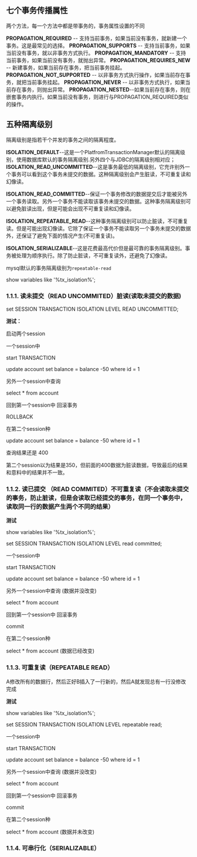 ## 七个事务传播属性

两个方法，每一个方法中都是带事务的，事务属性设置的不同

**PROPAGATION_REQUIRED** -- 支持当前事务，如果当前没有事务，就新建一个事务。这是最常见的选择。
 **PROPAGATION_SUPPORTS** -- 支持当前事务，如果当前没有事务，就以非事务方式执行。
 **PROPAGATION_MANDATORY** -- 支持当前事务，如果当前没有事务，就抛出异常。
 **PROPAGATION_REQUIRES_NEW** -- 新建事务，如果当前存在事务，把当前事务挂起。
 **PROPAGATION_NOT_SUPPORTED** -- 以非事务方式执行操作，如果当前存在事务，就把当前事务挂起。
 **PROPAGATION_NEVER** -- 以非事务方式执行，如果当前存在事务，则抛出异常。
 **PROPAGATION_NESTED**--如果当前存在事务，则在嵌套事务内执行。如果当前没有事务，则进行与PROPAGATION_REQUIRED类似的操作。 

## 五种隔离级别

隔离级别是指若干个并发的事务之间的隔离程度。

**ISOLATION_DEFAULT**--这是一个PlatfromTransactionManager默认的隔离级别，使用数据库默认的事务隔离级别.另外四个与JDBC的隔离级别相对应；
 **ISOLATION_READ_UNCOMMITTED**--这是事务最低的隔离级别，它充许别外一个事务可以看到这个事务未提交的数据。这种隔离级别会产生脏读，不可重复读和幻像读。

**ISOLATION_READ_COMMITTED**--保证一个事务修改的数据提交后才能被另外一个事务读取。另外一个事务不能读取该事务未提交的数据。这种事务隔离级别可以避免脏读出现，但是可能会出现不可重复读和幻像读。

**ISOLATION_REPEATABLE_READ**--这种事务隔离级别可以防止脏读，不可重复读。但是可能出现幻像读。它除了保证一个事务不能读取另一个事务未提交的数据外，还保证了避免下面的情况产生(不可重复读)。

**ISOLATION_SERIALIZABLE**--这是花费最高代价但是最可靠的事务隔离级别。事务被处理为顺序执行。除了防止脏读，不可重复读外，还避免了幻像读。 

mysql默认的事务隔离级别为`repeatable-read`

show variables like '%tx_isolation%';  

### 1.1.1.  读未提交（READ UNCOMMITED）脏读(读取未提交的数据)

set SESSION TRANSACTION ISOLATION LEVEL READ UNCOMMITTED;

 

**测试：**

启动两个session

 

一个session中

 start TRANSACTION

 update account set balance = balance -50 where id = 1

 

另外一个session中查询

select * from account

 

回到第一个session中 回滚事务

ROLLBACK

 

 

在第二个session种

update account set balance = balance -50 where id = 1

查询结果还是 400

 

第二个session以为结果是350，但前面的400数据为脏读数据，导致最后的结果和意料中的结果并不一致。

 

### 1.1.2.  读已提交 （READ COMMITED）不可重复读（不会读取未提交的事务，防止脏读，但是会读取已经提交的事务，在同一个事务中，读取同一行的数据产生两个不同的结果）

**测试**

show variables like '%tx_isolation%';

 

set SESSION TRANSACTION ISOLATION LEVEL read committed;

 

 

一个session中

 start TRANSACTION

 update account set balance = balance -50 where id = 1

 

另外一个session中查询 (数据并没改变)

select * from account

 

回到第一个session中 回滚事务

commit

 

 

在第二个session种

select * from account (数据已经改变)

 

### 1.1.3.  可重复读（REPEATABLE READ）

A修改所有的数据行，然后正好B插入了一行新的，然后A就发现总有一行没修改完成

**测试**

show variables like '%tx_isolation%';

 

set SESSION TRANSACTION ISOLATION LEVEL repeatable read;

 

 

一个session中

 start TRANSACTION

 update account set balance = balance -50 where id = 1

 

另外一个session中查询 (数据并没改变)

select * from account

 

回到第一个session中 回滚事务

commit

 

 

在第二个session种

select * from account (数据并未改变)

 

### 1.1.4.  可串行化（SERIALIZABLE）